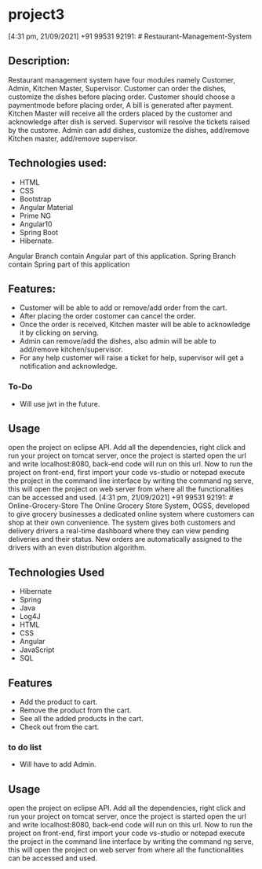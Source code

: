 # project3
[4:31 pm, 21/09/2021] +91 99531 92191: # Restaurant-Management-System

## Description: 

Restaurant management system have four modules namely Customer, Admin, Kitchen Master, Supervisor.
             Customer can order the dishes, customize the dishes before placing order. Customer should choose a paymentmode before placing order, A bill is generated after          payment. 
             Kitchen Master will receive all the orders placed by the customer and acknowledge after dish is served.
             Supervisor will resolve the tickets raised by the custome.
             Admin can add dishes, customize the dishes, add/remove Kitchen master, add/remove supervisor. 
    
    
## Technologies used: 
* HTML
* CSS
* Bootstrap
* Angular Material
* Prime NG
* Angular10
* Spring Boot
* Hibernate.

 Angular Branch contain Angular part of this application. Spring Branch contain Spring part of this application
 
 ## Features:
  * Customer will be able to add or remove/add order from the cart.
  * After placing the order costomer can cancel the order.
  * Once the order is received, Kitchen master will be able to acknowledge it by clicking on     serving.
  * Admin can remove/add the dishes, also admin will be able to add/remove     kitchen/supervisor.
  * For any help customer will raise a ticket for help, supervisor will get a notification  and acknowledge.
  
  ### To-Do
   * Will use jwt in the future.


  ## Usage
   open the project on eclipse API. Add all the dependencies, right click and run your
   project on tomcat server, once the project is started open the url and write
   localhost:8080, back-end code will run on this url. Now to run the project on front-end,
   first import your code vs-studio or notepad execute the project in the command line
   interface by writing the command ng serve, this will open the project on web server from
   where all the functionalities can be accessed and used.
[4:31 pm, 21/09/2021] +91 99531 92191: # Online-Grocery-Store
The Online Grocery Store System, OGSS, developed to give grocery businesses a dedicated online system where customers can shop at their own convenience. The system gives both customers and delivery drivers a real-time dashboard where they can view pending deliveries and their status. New orders are automatically assigned to the drivers with an even distribution algorithm.

## Technologies Used
* Hibernate
* Spring
* Java
* Log4J
* HTML
* CSS
* Angular
* JavaScript
* SQL

## Features
* Add the product to cart.
* Remove the product from the cart.
* See all the added products in the cart.
* Check out from the cart.

### to do list
* Will have to add Admin.


## Usage
open the project on eclipse API. Add all the dependencies, right click and run your project on tomcat server, once the project is started open the url and write localhost:8080, back-end code will run on this url.
Now to run the project on front-end, first import your code vs-studio or notepad execute the project in the command line interface by writing the command ng serve, this will open the project on web server from where all the functionalities can be accessed and used.
